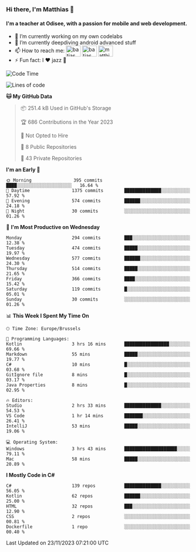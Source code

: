 ### Hi there, I'm Matthias 👋

#### I'm a teacher at Odisee, with a passion for mobile and web development.

- 🔭 I’m currently working on my own codelabs
- 🌱 I’m currently deepdiving android advanced stuff
- 📫 How to reach me: <a href="https://dev.to/batjas" target="_blank"><img align="center" src="https://raw.githubusercontent.com/rahuldkjain/github-profile-readme-generator/master/src/images/icons/Social/devto.svg" alt="batjas" height="30" width="40" /></a>
<a href="https://twitter.com/batjas" target="_blank"><img align="center" src="https://raw.githubusercontent.com/rahuldkjain/github-profile-readme-generator/master/src/images/icons/Social/twitter.svg" alt="batjas" height="30" width="40" /></a>
<a href="https://linkedin.com/in/matthiasdruwé" target="_blank"><img align="center" src="https://raw.githubusercontent.com/rahuldkjain/github-profile-readme-generator/master/src/images/icons/Social/linked-in-alt.svg" alt="matthiasdruwé" height="30" width="40" /></a>
- ⚡ Fun fact: I ❤ jazz 🎷


<!--START_SECTION:waka-->
![Code Time](http://img.shields.io/badge/Code%20Time-891%20hrs%206%20mins-blue)

![Lines of code](https://img.shields.io/badge/From%20Hello%20World%20I%27ve%20Written-2.5%20million%20lines%20of%20code-blue)

**🐱 My GitHub Data** 

> 📦 251.4 kB Used in GitHub's Storage 
 > 
> 🏆 686 Contributions in the Year 2023
 > 
> 🚫 Not Opted to Hire
 > 
> 📜 8 Public Repositories 
 > 
> 🔑 43 Private Repositories 
 > 
**I'm an Early 🐤** 

```text
🌞 Morning                395 commits         ████░░░░░░░░░░░░░░░░░░░░░   16.64 % 
🌆 Daytime                1375 commits        ██████████████░░░░░░░░░░░   57.92 % 
🌃 Evening                574 commits         ██████░░░░░░░░░░░░░░░░░░░   24.18 % 
🌙 Night                  30 commits          ░░░░░░░░░░░░░░░░░░░░░░░░░   01.26 % 
```
📅 **I'm Most Productive on Wednesday** 

```text
Monday                   294 commits         ███░░░░░░░░░░░░░░░░░░░░░░   12.38 % 
Tuesday                  474 commits         █████░░░░░░░░░░░░░░░░░░░░   19.97 % 
Wednesday                577 commits         ██████░░░░░░░░░░░░░░░░░░░   24.30 % 
Thursday                 514 commits         █████░░░░░░░░░░░░░░░░░░░░   21.65 % 
Friday                   366 commits         ████░░░░░░░░░░░░░░░░░░░░░   15.42 % 
Saturday                 119 commits         █░░░░░░░░░░░░░░░░░░░░░░░░   05.01 % 
Sunday                   30 commits          ░░░░░░░░░░░░░░░░░░░░░░░░░   01.26 % 
```


📊 **This Week I Spent My Time On** 

```text
🕑︎ Time Zone: Europe/Brussels

💬 Programming Languages: 
Kotlin                   3 hrs 16 mins       █████████████████░░░░░░░░   69.66 % 
Markdown                 55 mins             █████░░░░░░░░░░░░░░░░░░░░   19.77 % 
C#                       10 mins             █░░░░░░░░░░░░░░░░░░░░░░░░   03.68 % 
GitIgnore file           8 mins              █░░░░░░░░░░░░░░░░░░░░░░░░   03.17 % 
Java Properties          8 mins              █░░░░░░░░░░░░░░░░░░░░░░░░   02.95 % 

🔥 Editors: 
Studio                   2 hrs 33 mins       ██████████████░░░░░░░░░░░   54.53 % 
VS Code                  1 hr 14 mins        ███████░░░░░░░░░░░░░░░░░░   26.41 % 
IntelliJ                 53 mins             █████░░░░░░░░░░░░░░░░░░░░   19.06 % 

💻 Operating System: 
Windows                  3 hrs 43 mins       ████████████████████░░░░░   79.11 % 
Mac                      58 mins             █████░░░░░░░░░░░░░░░░░░░░   20.89 % 
```

**I Mostly Code in C#** 

```text
C#                       139 repos           ██████████████░░░░░░░░░░░   56.05 % 
Kotlin                   62 repos            ██████░░░░░░░░░░░░░░░░░░░   25.00 % 
HTML                     32 repos            ███░░░░░░░░░░░░░░░░░░░░░░   12.90 % 
CSS                      2 repos             ░░░░░░░░░░░░░░░░░░░░░░░░░   00.81 % 
Dockerfile               1 repo              ░░░░░░░░░░░░░░░░░░░░░░░░░   00.40 % 
```




 Last Updated on 23/11/2023 07:21:00 UTC
<!--END_SECTION:waka-->

